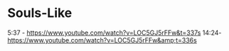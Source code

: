 # Souls-Like
5:37 -      https://www.youtube.com/watch?v=LOC5GJ5rFFw&t=337s
14:24-      https://www.youtube.com/watch?v=LOC5GJ5rFFw&amp;t=336s
